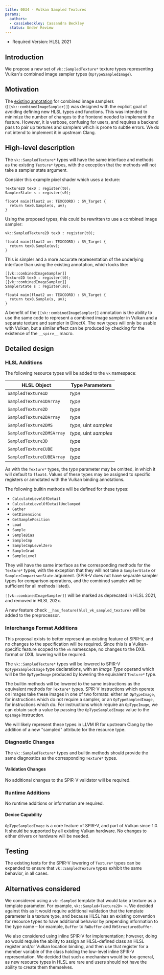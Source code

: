 ```yaml
---
title: 0034 - Vulkan Sampled Textures
params:
  authors:
  - cassiebeckley: Cassandra Beckley
  status: Under Review
---
```




 
* Required Version: HLSL 2021
<!--
* PRs: [#NNNN](https://github.com/microsoft/DirectXShaderCompiler/pull/NNNN)
* Issues:
  [#NNNN](https://github.com/microsoft/DirectXShaderCompiler/issues/NNNN)
-->

## Introduction

We propose a new set of `vk::SampledTexture*` texture types representing
Vulkan's combined image sampler types (`OpTypeSampledImage`).

## Motivation

The [existing annotation](https://github.com/microsoft/DirectXShaderCompiler/wiki/Vulkan-combined-image-sampler-type)
for combined image samplers (`[[vk::combinedImageSampler]]`) was designed with
the explicit goal of avoiding defining new HLSL types and functions. This was
intended to minimize the number of changes to the frontend needed to implement
the feature. However, it is verbose, confusing for users, and requires a
backend pass to pair up textures and samplers which is prone to subtle errors.
We do not intend to implement it in upstream Clang.

## High-level description

The `vk::SampledTexture*` types will have the same interface and methods as the
existing `Texture*` types, with the exception that the methods will not take a
sampler state argument.

Consider this example pixel shader which uses a texture:

```hlsl
Texture2D tex0 : register(t0);
SamplerState s : register(s0);

float4 main(float2 uv: TEXCOORD) : SV_Target {
  return tex0.Sample(s, uv);
}
```

Using the proposed types, this could be rewritten to use a combined image
sampler:

```hlsl
vk::SampledTexture2D tex0 : register(t0);

float4 main(float2 uv: TEXCOORD) : SV_Target {
  return tex0.Sample(uv);
}
```

This is simpler and a more accurate representation of the underlying interface
than using the existing annotation, which looks like:

```hlsl
[[vk::combinedImageSampler]]
Texture2D tex0 : register(t0);
[[vk::combinedImageSampler]]
SamplerState s : register(s0);

float4 main(float2 uv: TEXCOORD) : SV_Target {
  return tex0.Sample(s, uv);
}
```

A benefit of the `[[vk::combinedImageSampler]]` annotation is the ability to
use the same code to represent a combined image sampler in Vulkan and a
separate texture and sampler in DirectX. The new types will only be usable with
Vulkan, but a similar effect can be produced by checking for the existence of
the `__spirv__` macro.

## Detailed design

### HLSL Additions

The following resource types will be added to the `vk` namespace:

| HLSL Object               | Type Parameters                   |
|---------------------------|-----------------------------------|
| `SampledTexture1D`        | _type_                            |
| `SampledTexture1DArray`   | _type_                            |
| `SampledTexture2D`        | _type_                            |
| `SampledTexture2DArray`   | _type_                            |
| `SampledTexture2DMS`      | _type_, uint _samples_            |
| `SampledTexture2DMSArray` | _type_, uint _samples_            |
| `SampledTexture3D`        | _type_                            |
| `SampledTextureCUBE`      | _type_                            |
| `SampledTextureCUBEArray` | _type_                            |

As with the `Texture*` types, the _type_ parameter may be omitted, in which
it will default to `float4`. Values of these types may be assigned to specific
registers or annotated with the Vulkan binding annotations.

The following builtin methods will be defined for these types:

* `CalculateLevelOfDetail`
* `CalculateLevelOfDetailUnclamped`
* `Gather`
* `GetDimensions`
* `GetSamplePosition`
* `Load`
* `Sample`
* `SampleBias`
* `SampleCmp`
* `SampleCmpLevelZero`
* `SampleGrad`
* `SampleLevel`

They will have the same interface as the corresponding methods for the
`Texture*` types, with the exception that they will not take a `SamplerState`
or `SamplerComparisonState` argument. (SPIR-V does not have separate sampler
types for comparison operations, and the combined sampler will be sufficient
for all methods listed).

`[[vk::combinedImageSampler]]` will be marked as deprecated in HLSL 2021, and
removed in HLSL 202x.

A new feature check `__has_feature(hlsl_vk_sampled_texture)` will be added to
the preprocessor.

### Interchange Format Additions

This proposal exists to better represent an existing feature of SPIR-V, and no
changes to the specification will be required. Since this is a Vulkan-specific
feature scoped to the `vk` namescape, no changes to the DXIL format or DXIL
lowering will be required.

The `vk::SampledTexture*` types will be lowered to SPIR-V `OpTypeSampledImage`
type declarations, with an _Image Type_ operand which will be the `OpTypeImage`
produced by lowering the equivalent `Texture*` type.

The builtin methods will be lowered to the same instructions as the equivalent
methods for `Texture*` types. SPIR-V instructions which operate on images take
these images in one of two formats: either an `OpTypeImage`, for instructions
which do not require a sampler, or an `OpTypeSampledImage`, for instructions
which do. For instructions which require an `OpTypeImage`, we can obtain such
a value by passing the `OpTypeSampledImage` value to the `OpImage` instruction.

We will likely represent these types in LLVM IR for upstream Clang by the
addition of a new "sampled" attribute for the resource type.

### Diagnostic Changes

The `vk::SampledTexture*` types and builtin methods should provide the same
diagnostics as the corresponding `Texture*` types.

#### Validation Changes

No additional changes to the SPIR-V validator will be required.

### Runtime Additions

No runtime additions or information are required.

#### Device Capability

`OpTypeSampledImage` is a core feature of SPIR-V, and part of Vulkan since 1.0.
It should be supported by all existing Vulkan hardware. No changes to either
drivers or hardware will be needed.

## Testing

The existing tests for the SPIR-V lowering of `Texture*` types can be expanded
to ensure that `vk::SampledTexture` types exhibit the same behavior, in all
cases.

## Alternatives considered

We considered using a `vk::Sampled` template that would take a texture as a
template parameter. For example, `vk::Sampled<Texture2D> >`. We decided against
this as it would require additional validation that the template parameter is a
texture type, and because HLSL has an existing convention for resource types to
have additional behavior by prepending information to the type name – for
example, `Buffer` to `RWBuffer` and `RWStructuredBuffer`.

We also considered using inline SPIR-V for implementation; however, doing so
would require the ability to assign an HLSL-defined class an HLSL register
and/or Vulkan location binding, and then use that register for a member
variable of the class holding the low-level inline SPIR-V representation. We
decided that such a mechanism would be too general, as new resource types in
HLSL are rare and users should not have the ability to create them themselves.



